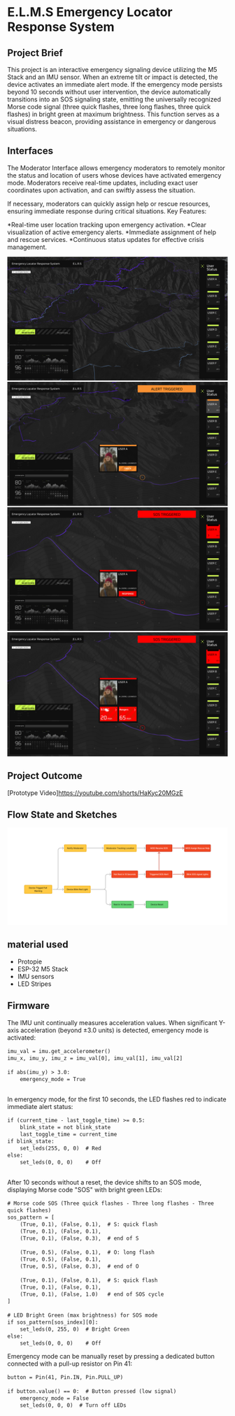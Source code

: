# E.L.M.S Emergency Locator Response System

## Project Brief
This project is an interactive emergency signaling device utilizing the M5 Stack and an IMU sensor. When an extreme tilt or impact is detected, the device activates an immediate alert mode. If the emergency mode persists beyond 10 seconds without user intervention, the device automatically transitions into an SOS signaling state, emitting the universally recognized Morse code signal (three quick flashes, three long flashes, three quick flashes) in bright green at maximum brightness. This function serves as a visual distress beacon, providing assistance in emergency or dangerous situations.

## Interfaces

The Moderator Interface allows emergency moderators to remotely monitor the status and location of users whose devices have activated emergency mode. Moderators receive real-time updates, including exact user coordinates upon activation, and can swiftly assess the situation.

If necessary, moderators can quickly assign help or rescue resources, ensuring immediate response during critical situations. 
Key Features: 

*Real-time user location tracking upon emergency activation. 
*Clear visualization of active emergency alerts.
*Immediate assignment of help and rescue services.
*Continuous status updates for effective crisis management.

![Interface 1.png](https://github.com/Jerrycai4321/E.L.M.S/blob/main/Interface%201.png?raw=true)
![Interface 2.png](https://github.com/Jerrycai4321/E.L.M.S/blob/main/Interface%202.png?raw=true)
![Interface 3.png](https://github.com/Jerrycai4321/E.L.M.S/blob/main/Interface%203.png?raw=true)
![Interface 4.png](https://github.com/Jerrycai4321/E.L.M.S/blob/main/Interface%204.png?raw=true)

## Project Outcome
[Prototype Video]https://youtube.com/shorts/HaKyc20MGzE

## Flow State and Sketches
![Flowstate.png](https://github.com/Jerrycai4321/E.L.M.S/blob/main/Flowstate.png?raw=true)
## material used

* Protopie
* ESP-32 M5 Stack
* IMU sensors
* LED Stripes

## Firmware
The IMU unit continually measures acceleration values. When significant Y-axis acceleration (beyond ±3.0 units) is detected, emergency mode is activated:
```
imu_val = imu.get_accelerometer()
imu_x, imu_y, imu_z = imu_val[0], imu_val[1], imu_val[2]

if abs(imu_y) > 3.0:
    emergency_mode = True
 
```

In emergency mode, for the first 10 seconds, the LED flashes red to indicate immediate alert status:
```
if (current_time - last_toggle_time) >= 0.5:
    blink_state = not blink_state
    last_toggle_time = current_time
if blink_state:
    set_leds(255, 0, 0)  # Red
else:
    set_leds(0, 0, 0)    # Off
 
```

After 10 seconds without a reset, the device shifts to an SOS mode, displaying Morse code "SOS" with bright green LEDs:
```
# Morse code SOS (Three quick flashes - Three long flashes - Three quick flashes)
sos_pattern = [
    (True, 0.1), (False, 0.1),  # S: quick flash
    (True, 0.1), (False, 0.1),
    (True, 0.1), (False, 0.3),  # end of S

    (True, 0.5), (False, 0.1),  # O: long flash
    (True, 0.5), (False, 0.1),
    (True, 0.5), (False, 0.3),  # end of O

    (True, 0.1), (False, 0.1),  # S: quick flash
    (True, 0.1), (False, 0.1),
    (True, 0.1), (False, 1.0)   # end of SOS cycle
]

# LED Bright Green (max brightness) for SOS mode
if sos_pattern[sos_index][0]:
    set_leds(0, 255, 0)  # Bright Green
else:
    set_leds(0, 0, 0)    # Off
```

Emergency mode can be manually reset by pressing a dedicated button connected with a pull-up resistor on Pin 41:
```
button = Pin(41, Pin.IN, Pin.PULL_UP)

if button.value() == 0:  # Button pressed (low signal)
    emergency_mode = False
    set_leds(0, 0, 0)  # Turn off LEDs

```
